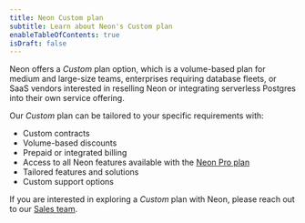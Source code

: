 ```yaml
---
title: Neon Custom plan
subtitle: Learn about Neon's Custom plan
enableTableOfContents: true
isDraft: false
---
```


Neon offers a _Custom_ plan option, which is a volume-based plan for medium and large-size teams, enterprises requiring database fleets, or SaaS vendors interested in reselling Neon or integrating serverless Postgres into their own service offering.

Our _Custom_ plan can be tailored to your specific requirements with:

- Custom contracts
- Volume-based discounts
- Prepaid or integrated billing
- Access to all Neon features available with the [Neon Pro plan](/docs/introduction/pro-plan)
- Tailored features and solutions
- Custom support options

If you are interested in exploring a _Custom_ plan with Neon, please reach out to our [Sales team](https://neon.tech/contact-sales).
